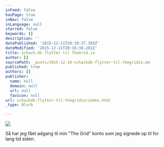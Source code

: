 ```yaml
---
inFeed: false
hasPage: true
inNav: false
inLanguage: null
starred: false
keywords: []
description: ''
datePublished: '2015-12-11T20:19:37.393Z'
dateModified: '2015-12-11T20:16:38.281Z'
title: schack.dk flytter til TheGrid.io
author: []
sourcePath: _posts/2015-12-10-schackdk-flytter-til-thegridio.md
published: true
authors: []
publisher:
  name: null
  domain: null
  url: null
  favicon: null
url: schackdk-flytter-til-thegridio/index.html
_type: Blurb

---
```

![](https://the-grid-user-content.s3-us-west-2.amazonaws.com/2e1b7927-cddc-4880-b0e0-57f6ba2731d3.png)

Så har jeg fået adgang til min "The Grid" konto som jeg signede op til for lang tid siden.